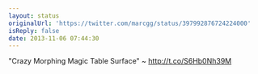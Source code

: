 ```yaml
---
layout: status
originalUrl: 'https://twitter.com/marcgg/status/397992876724224000'
isReply: false
date: 2013-11-06 07:44:30
---
```


"Crazy Morphing Magic Table Surface" ~ http://t.co/S6Hb0Nh39M
